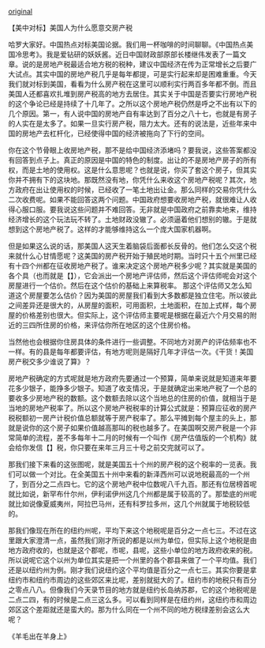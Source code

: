 [original](https://www.youtube.com/watch?v=D9jIyBXxf-M)

【美中对标】美国人为什么愿意交房产税

哈罗大家好。中国热点对标美国论据。我们用一杯咖啡的时间聊聊。《中国热点美国冷思考》。我是爱钻研的妖妖酱。近日中国财政部原部长楼继伟发表了一篇文章。说的是房地产税最适合地方税的税种，建议中国经济在传为正常增长之后要广大试点。其实中国的房地产税几乎是每年都提，可是实行起来却是困难重重。今天我们就对标到美国，看看为什么房产税在这里可以顺利实行两百多年都不倒。而且美国人还都喜欢扎堆到房产税高的地方去居住。其实关于中国是否要实行房地产税的这个争论已经是持续了十几年了。之所以这个房地产税仍然是呼之不出有以下的几个原因。第一，有人说中国的房地产自有率达到了百分之八十七，也就是有房子的人实在是太多了。如果一旦实行房产税，阻力太大。还有的说法是，近些年来中国的房地产去杠杆化，已经使得中国的经济被拖向了下行的空间。

<!--
Хелоу, всем привет. Горячие точки в Китае сравнивают с аргументами США. Поговорим об этом, пока я пью этот кофе. "Горячие точки в Китае, холодное мышление в Америке". Я яояоцзян и я люблю разбираться в вещах. На днях бывший министр финансов (бывший министр министерства финансов) Лу Цзивэй опубликовал одну статью. В ней говорится о налоге на недвижимость как о самом подходящем виде налога. Рекомендуется провести широкое пилотное исследование экономики Китая после того, как будет сообщено о ее нормальном росте. в действительности налог на имущество в китае расчет почти каждый год. но реализовать все-таки сложновато. Сегодня мы проведем сравнение с Америкой и узнаем, почему у них налог на недвижимость успешно и безостановочно реализуется уже более 200 лет. Также американцам всем нравится выстраиваться в очередь за покупкой жилья с высоким налогом. Вопрос о том, будет ли Китай реализовывать этот налог, уже продолжается более 10 лет. Этот налог на недвижимость все еще не был введен по следующим причинам. Во-первых, количество владеющих имуществом достигло 87%, потому и домовладельцев действительно очень много. Если вводить налог на имущество, будет очень много недовольных (трение будет очень большим). Есть и еще одно мнение, регулированию имущества в Китае в последние годы уже потянуло экономику страны вниз.

论据 [lun ju] аргумент
财政部 [cai zheng bu] министерство финансов
实行 [shi xing] реализовать
顺利 [shun li] успешно
阻力 [zu li] трение, сопротивление
一旦 [yi dan] если, в случае
扎堆 [zha dui] толпиться
居住 [ju zhu] проживать
争论 [zheng lun] спор, вопрос, дискуссия
呼之不出 - ???
拖 [tuo] волочить, тянуть
-->

你在这个节骨眼上收房地产税，那不是给中国经济添堵吗？要我说，这些答案都没有回答到点子上。真正的原因是中国的特色的制度。出让的不是房地产房子的所有权，而是土地的使用权。这是什么意思呢？也就是说，你买了套这个房子，但其实你并不拥有下的这块地。那既然没有地，你凭什么来收这个房地产税呢？其次，地方政府在出让使用权的时候，已经收了一笔土地出让金。那么同样的交易你凭什么二次收费呢。如果不能回答这两个问题。中国政府想要收房地产税，就很难让人收得心服口服。要我说这些问题并不难回答。无非就是中国政府之前靠卖地来，维持经济增长的这个玩法玩不转了。土地财政没辙了。必须逼着他们想别的辙。于是就想到这个房地产税了。这样的才能够维持这么一个庞大国家机器啊。

<!--
-->

但是如果这么说的话，那美国人这天生着脑袋后面都长反骨的。他们怎么交这个税来就什么心甘情愿呢？这美国的房产税开始于殖民地时期。当时只十五个州里已经有十四个州都在征收房地产税了。谁来决定这个房地产税多少呢？其实就是美国的各个具（也而就是【】），它会派出一个房地产评估师，然后这个评估师呢会对这个房屋进行一个估价。然后在这个估价的基础上来算税率。
那这个评估师又怎么知道这个房屋要怎么估价？因为美国的房屋我们看到大多数都是独立住宅。所以彼此之间差异还是很大的，从房屋的面积，可用面积，土地面积，在加上式样，每个房屋的价格差别也很大。但实际上，这个评估师主要呢是根据在最近六个月交易的附近的三四所住房的价格，来评估你所在地区的这个住房价格。

<!--
Но если говорить так, то американцы рождаются бунтарями. Почему они так охотно соглашаются на этот налог? Этот американский налог на имущество появился (начался с) в колониальную эпоху. В то время было всего 14 из 15 штатов имели налог на имущество. Но кто решает каким будет налог на имущество? На самом деле, каждый округ Америки посылает оценщика недвижимости, затем этот оценщик определяет стоимость этого дома. Затем на основании стоимости исчисляется налог на недвижимость. Но как оценщик знает, какая у дома должна быть цена? Потому американские дома, как мы посмотрим, в большинстве своем являются отдельными домами. Потому разница между ними будет значительной, включая всю площадь, полезную площадь, площадь земельного участка, к тому же и внешний вид, потому цена каждого дома сильно отличается. Оценщики в основном в ближайшие 6 месяцев производят оценку 3-4 домов, приходят проводить оценку домов в район вашего проживания.

心甘情愿 [xingan qingyuan] охотно соглашаться
开始于 [kaishi yu] начался с, появился во времена
征收 [zhengshou] взимать
派出 [pai chu] послать (на работы)
房屋 [fangwu] дом
估价 [gujia] цена
在 x 基础上 [zai x jichu shang] на основании x
住宅 [zhuzhai] жилище
彼此之间 [bici zhijian] между собой, между ними
差异 [chayi] разница
在加上 [zai jia shang] к тому же
式样 [shiyang] внешний вид, модель
所 [suo] сч. слово для домов
所在 [suozai] место проживания
所在地区 [suozai diqu] район проживания
-->

当然他也会根据你住房具体的条件进行一些调整。不同地方对房产的评估频率也不一样。有的县是每年都要评估，有地方呢则是隔好几年才评估一次。《干货！美国房产税交多少谁说了算》？

<!--
Конечно, он также может внести корректировки в зависимости от конкретных условий вашего проживания. В разных местах оценка жилья проходит по-разному. В некоторых округах нужно проводить оценку ежегодно, а в других достаточно через несколько лет оценить 1 раз.

具体 [juti] конкретный
调整 [tiaozheng] правки, корректировки
进行调整 [jinxing tiaozheng] внести корректировки
则是 [zeshi] только лишь, достаточно
隔 [ge] через, после
-->

房地产税确定的方式呢就是地方政府先要通过一个预算，简单来说就是知道来年要花多少银子，能挣多少银子。知道了收支情况，于是就确定出来地产税了一个总的要收多少房地产税的数额。这个数额去除以这个当地总的住房的价值，就相当于是当地的房地产税率了。所以这个房地产税税率的计算公式就是：预算应征收的房产税税额初一房产计税价值总额就等于房产税率了。那么平摊到每个屋主的头上，那就是说你的这个房子如果价值越高那叫的税也越多了。在美国啊交房产税是一个非常简单的流程，差不多每年十二月的时候有一个叫作《房产估值版的一个机构》就会给你发信【】税，你只要在来年三月三十号之前交完就可以了。

<!--
Способ реализации налога на недвижимость подразумевает, что местное правительство сначала составляет бюджет. Проще говоря, узнает, сколько в будущем году нужно будет потратить денег, сколько нужно заработать денег. Прояснив ситуацию с доходами и расходами, в итоге устанавливает конечную сумму, которую необходимо получить после сбора налога на недвижимость. Из этой суммы вычитается общая стоимость местных домов, которая будет соответствовать налогой ставке. Таким образом, формула рассчета налоговой ставки выглядит следующим образом:

预算 [yusuan] бюджет
收支 [shouzhi] доходы и расходы
确定 [queding] определять, устанавливать
数额 [shue] сумма
价值 [jiazhi] цена, стоимость
除 [chu] исключать, убирать
计算公式 [jisuan gongshi] расчетная формула
-->

那我们接下来看的这张图呢，就是美国五十个州的房产税的这个税率的一览表。我们可以做一个对比。在全美国五十州中来看的新泽西州可以说地税最高的一个州了，到百分之二点四七。它的这个房地产税中位数呢八千九百。那还有位居榜首呢就比如说，新罕布什尔州，伊利诺伊州这几个州都是属于较高的了。那垫底的州呢就比如说像夏威夷州，阿拉巴马州，还有科罗拉多州，这几个州就属于地税较低的。

<!--
Давайте теперь посмотрим на это изображение, здесь представлена таблица с налоговыми ставками 50 штатов Америки. Из всех 50 штатов Америки, посмотрев на Нью-Джерси, можем сказать, что он является штатом с самым большим налогом на имущество - он достигает 2.47%. В среднем налог этого штата составляет 8900 долларов. Также лидирующие места занимают такие штаты, например Коннектикут, Иллинойс, эти штаты относятся к тем, в которых налог относительно высокий. Штаты, что ниже в рейтинге, такие как например Гавайи, Алабама, а также Колорадо, относятся к штатам с относительно низким налогом на недвижимость.

接下来 [jiexialai] далее, теперь (обращение к зрителям)
览表 [lanbiao] таблица, диаграмма
新泽西州 [xinzexizhou] штат нью-джерси
中位数 [zhongweishu] среднее значение
位居 [wenju] занимает
榜首 [bangshou] первое, лидирующее место
新罕布什尔州 [xinhanbushierzhou] штат нью-хэмпшир
伊利诺伊州 [yilinuoyizhou] штат иллинойс
属于 [shuyu] принадлежат к
垫底的 [diandide] низкорейтинговые
比如说像 [birushuoxiang] например, такие как
夏威夷州 [xiaweiyizhou] штат гавайи
-->

那我们像现在所在的纽约州呢，平均下来这个地税呢是百分之一点七三。不过在这里跟大家澄清一点，虽然我们刚才所说的都是以州为单位，但实际上这个地税是由地方政府收的，也就是这个郡呢，市呢，县呢，这些小单位的地方政府收来的税。所以说呢它这个以州为单位其实是把一个州里的各个郡县来做了一个平均值。我们还是以纽约州为例。刚才我们说纽约这个平均值是百分之一点七三。其实你要是拿纽约市和纽约市周边的这些郊区来比呢，差别就挺大的了。纽约市的地税只有百分之零点八八。但像我们今天录节目的地方就是纽约长岛纳苏郡，它的这个地税呢是二点二四，有的时候是二点三这么多。可以看到同样是在纽约州，这纽约市和周边郊区这个差距就还是蛮大的。那为什么同在一个州不同的地方税绿差别会这么大呢？

<!--
Как и штате Нью-Йорк, в котором мы сейчас находимся, налог в среднем составляет 1.73%. Кстати, здесь, стоит объяснить, хоть и все, что мы только что обсуждали, это штаты, но на самом деле эти налоги на недвижимость собираются местным правительством, а также и налоги, собираемые местными правительствами меньших единиц, то есть округов, городов и огругов. То есть, для каждого штата находят среднее значение среди всех областей и округов. Возьмем в качестве примера Нью Йорк. Мы только что говорили, что среднее значение в Нью Йорке это 1.73%. На самом деле, если вы сравните город и пригородные районы, то разница будет очень большой. В Нью-Йорке налог составляет всего 0.88%. В месте, в котором мы сегодня снимаем, а именно округ Нассау на острове Лонг-Айленд, налог составляет 2.24%, иногда может доходить и до 2.3%. Вы могли заметить, что в одном и том же штате, то есть в Нью-Йорке, в городе и в пригороде разница в налоге весьма заметная. Но почему в одном и том же штате в разных его частях, налог может так сильно отличаться?

所在的 [suozai] местонахождение, локация, location
纽约州 [niuyuezhou] штат нью-йорк, new york
平均 [pingjun] средний, average
澄清 [chengqing] прояснять, объяснить, очищать, clarify
单位 [danwei] единица, самостоятельный, отдельно взятый, unit
以州为单位 [yizhouweidanwei] штаты, которые мы рассматривали, как единицы
郡 [jun] округ, county
各个 [gege] отедельные, separate, standalone
郡县 [junxian] области и уезды/округа
平均值, среднее значение, average value
例 [li] пример, example
以纽约州为例 [yiniuyuezhouweili] возьмем в качестве примера нью йорк, take new york for example
拿 x 来比 [na x laibi] сравните, compare
周边的郊区 [zhoubiandejiaoqu] пригородные районы, suburbs
蛮大的 [mandade] достаточно большой, distinct
同在 [tongzai] находиться вместе, быть вместе, with smb, in the same x
-->

《羊毛出在羊身上》

<!--
Овечья шерсть берется с овцы. (в конечном итоге платить будет кто-то другой, скидка или подарок уже включены в счет)
-->
